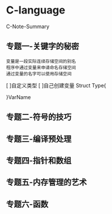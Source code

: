 # C-language
C-Note-Summary
## 专题一-关键字的秘密
```
变量是一段实际连续存储空间的别名
程序中通过变量来申请命名存储空间
通过变量的名字可以使用存储空间
```
[ ]自定义类型
[ ]自己创建变量
Struct Type{

}VarName
## 专题二-符号的技巧
## 专题三-编译预处理
## 专题四-指针和数组
## 专题五-内存管理的艺术
## 专题六-函数
